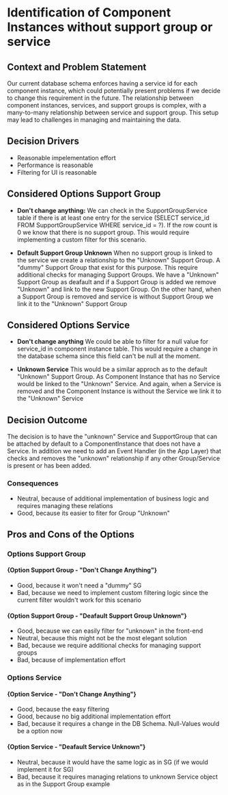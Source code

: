 # Identification of Component Instances without support group or service

## Context and Problem Statement

Our current database schema enforces having a service id for each component instance, which could potentially present problems if we decide to change this requirement in the future. The relationship between component instances, services, and support groups is complex, with a many-to-many relationship between service and support group. This setup may lead to challenges in managing and maintaining the data.

## Decision Drivers

* Reasonable impelementation effort
* Performance is reasonable
* Filtering for UI is reasonable

## Considered Options Support Group

* **Don't change anything:**
    We can check in the SupportGroupService table if there is at least one entry for the service (SELECT service_id FROM SupportGroupService WHERE service_id = ?). If the row count is 0 we know that there is no support group. This would require implementing a custom filter for this scenario. 

* **Default Support Group Unknown**
    When no support group is linked to the service we create a relationship to the "Unknown" Support Group. A "dummy" Support Group that exist for this purpose. This require additional checks for managing Support Groups. We have a "Unknown" Support Group as deafault and if a Support Group is added we remove "Unknown" and link to the new Support Group. On the other hand, when a Support Group is removed and service is without Support Group we link it to the "Unknown" Support Group

## Considered Options Service

- **Don't change anything**
    We could be able to filter for a null value for service_id in component instance table. This would require a change in the database schema since this field can't be null at the moment. 

- **Unknown Service**
    This would be a similar approch as to the default "Unknown" Support Group. As Component Instance that has no Service would be linked to the "Unknown" Service. And again, when a Service is removed and the Component Instance is without the Service we link it to the "Unknown" Service


## Decision Outcome

The decision is to have the "unknown" Service and SupportGroup that can be attached by default to a ComponentInstance that does not have a Service.
In addition we need to add an Event Handler (in the App Layer) that checks and removes the "unknown" relationship if any other Group/Service is present or has been added.

### Consequences

* Neutral, because of additional implementation of business logic and requires managing these relations
* Good, because its easier to fiter for Group "Unknown"



## Pros and Cons of the Options

### Options Support Group

#### {Option Support Group - "Don't Change Anything"}


* Good, because it won't need a "dummy" SG
* Bad, because we need to implement custom filtering logic since the current filter wouldn't work for this scenario

#### {Option Support Group - "Deafault Support Group Unknown"}


* Good, because we can easily filter for "unknown" in the front-end
* Neutral, because this might not be the most elegant solution
* Bad, because we require additional checks for managing support groups
* Bad, because of implementation effort


### Options Service

#### {Option Service - "Don't Change Anything"}


* Good, because the easy filtering
* Good, because no big additional implementation effort
* Bad, because it requires a change in the DB Schema. Null-Values would be a option now

#### {Option Service - "Deafault Service Unknown"}


* Neutral, because it would have the same logic as in SG (if we would implement it for SG)
* Bad, because it requires managing relations to unknown Service object as in the Support Group example